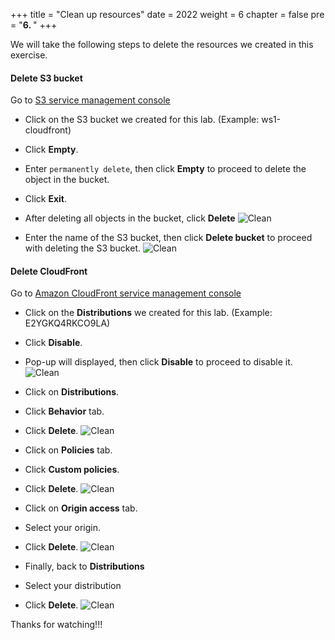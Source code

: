 +++
title = "Clean up resources"
date = 2022
weight = 6
chapter = false
pre = "<b>6. </b>"
+++

We will take the following steps to delete the resources we created in this exercise.

#### Delete S3 bucket
Go to [S3 service management console](https://s3.console.aws.amazon.com/s3/home)
   + Click on the S3 bucket we created for this lab. (Example: ws1-cloudfront)
   + Click **Empty**.
   + Enter `permanently delete`, then click **Empty** to proceed to delete the object in the bucket.
   + Click **Exit**.

   + After deleting all objects in the bucket, click **Delete**
![Clean](/images/6.clean/6-delete-s3-console.png)

   + Enter the name of the S3 bucket, then click **Delete bucket** to proceed with deleting the S3 bucket.
![Clean](/images/6.clean/6.delete-bucket.png)


#### Delete CloudFront
Go to [Amazon CloudFront service management console](https://console.aws.amazon.com/cloudfront/v4/home)
   + Click on the **Distributions** we created for this lab. (Example: E2YGKQ4RKCO9LA)
   + Click **Disable**.
   + Pop-up will displayed, then click **Disable** to proceed to disable it.
![Clean](/images/6.clean/6-cdn-disable.console.png)
   
   + Click on **Distributions**.
   + Click **Behavior** tab.
   + Click **Delete**.
![Clean](/images/6.clean/6-cdn-delete-behavior.png)

   + Click on **Policies** tab.
   + Click **Custom policies**.
   + Click **Delete**.
![Clean](/images/6.clean/6-cnd-delete-cache.png)

   + Click on **Origin access** tab.
   + Select your origin.
   + Click **Delete**.
![Clean](/images/6.clean/6.cdn-delete-origin.png)

   + Finally, back to **Distributions**
   + Select your distribution
   + Click **Delete**.
![Clean](/images/6.clean/6-cdn-delete-distribution.png)

Thanks for watching!!!
